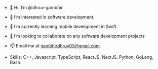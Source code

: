 - 👋 Hi, I’m @dhruv-gambhir
- 👀 I’m interested in software development.
- 🌱 I’m currently learning mobile development in Swift.
- 👥 I’m looking to collaborate on any software development projects
- 📫 Email me at gambhirdhruv03@gmail.com

- Skills: C++, Javascript, TypeScript, ReactJS, NextJS, Python, GoLang, Bash.


